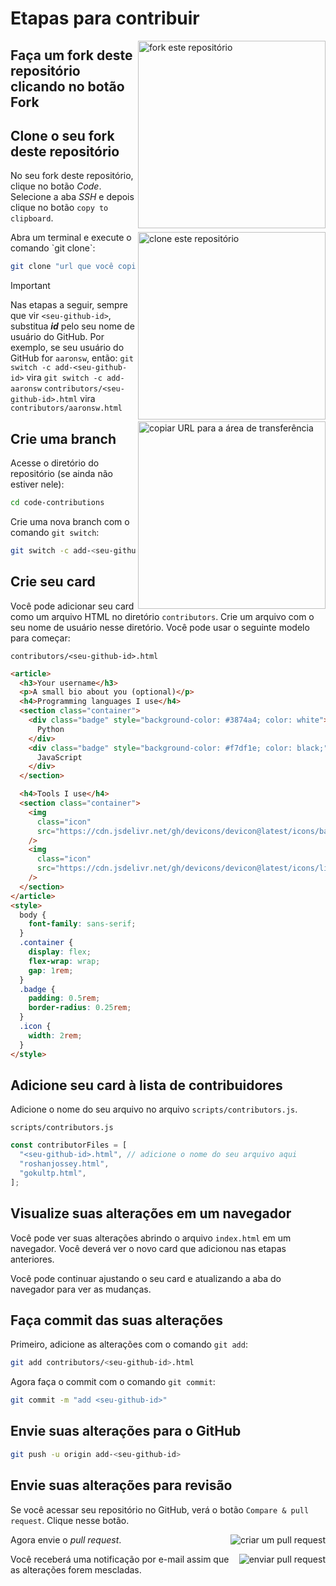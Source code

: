 # Etapas para contribuir

<img align="right" width="300" src="https://firstcontributions.github.io/assets/Readme/fork.png" alt="fork este repositório" />

## Faça um fork deste repositório clicando no botão Fork

## Clone o seu fork deste repositório

No seu fork deste repositório, clique no botão _Code_. Selecione a aba _SSH_ e depois clique no botão `copy to clipboard`.

<img align="right" width="300" src="https://firstcontributions.github.io/assets/Readme/clone.png" alt="clone este repositório" />
Abra um terminal e execute o comando `git clone`:

```bash
git clone "url que você copiou"
```

> [!IMPORTANT]
> Nas etapas a seguir, sempre que vir `<seu-github-id>`, substitua **_id_** pelo seu nome de usuário do GitHub.
> Por exemplo, se seu usuário do GitHub for `aaronsw`, então:
> `git switch -c add-<seu-github-id>` vira `git switch -c add-aaronsw`
> `contributors/<seu-github-id>.html` vira `contributors/aaronsw.html`

<img align="right" width="300" src="https://firstcontributions.github.io/assets/Readme/copy-to-clipboard.png" alt="copiar URL para a área de transferência" />

## Crie uma branch

Acesse o diretório do repositório (se ainda não estiver nele):

```bash
cd code-contributions
```

Crie uma nova branch com o comando `git switch`:

```bash
git switch -c add-<seu-github-id>
```

## Crie seu card

Você pode adicionar seu card como um arquivo HTML no diretório `contributors`. Crie um arquivo com o seu nome de usuário nesse diretório. Você pode usar o seguinte modelo para começar:

`contributors/<seu-github-id>.html`

```html
<article>
  <h3>Your username</h3>
  <p>A small bio about you (optional)</p>
  <h4>Programming languages I use</h4>
  <section class="container">
    <div class="badge" style="background-color: #3874a4; color: white">
      Python
    </div>
    <div class="badge" style="background-color: #f7df1e; color: black;">
      JavaScript
    </div>
  </section>

  <h4>Tools I use</h4>
  <section class="container">
    <img
      class="icon"
      src="https://cdn.jsdelivr.net/gh/devicons/devicon@latest/icons/bash/bash-original.svg"
    />
    <img
      class="icon"
      src="https://cdn.jsdelivr.net/gh/devicons/devicon@latest/icons/linux/linux-original.svg"
    />
  </section>
</article>
<style>
  body {
    font-family: sans-serif;
  }
  .container {
    display: flex;
    flex-wrap: wrap;
    gap: 1rem;
  }
  .badge {
    padding: 0.5rem;
    border-radius: 0.25rem;
  }
  .icon {
    width: 2rem;
  }
</style>
```

## Adicione seu card à lista de contribuidores

Adicione o nome do seu arquivo no arquivo `scripts/contributors.js`.

`scripts/contributors.js`

```js
const contributorFiles = [
  "<seu-github-id>.html", // adicione o nome do seu arquivo aqui
  "roshanjossey.html",
  "gokultp.html",
];
```

## Visualize suas alterações em um navegador

Você pode ver suas alterações abrindo o arquivo `index.html` em um navegador. Você deverá ver o novo card que adicionou nas etapas anteriores.

Você pode continuar ajustando o seu card e atualizando a aba do navegador para ver as mudanças.

## Faça commit das suas alterações

Primeiro, adicione as alterações com o comando `git add`:

```bash
git add contributors/<seu-github-id>.html
```

Agora faça o commit com o comando `git commit`:

```bash
git commit -m "add <seu-github-id>"
```

## Envie suas alterações para o GitHub

```bash
git push -u origin add-<seu-github-id>
```

## Envie suas alterações para revisão

Se você acessar seu repositório no GitHub, verá o botão `Compare & pull request`. Clique nesse botão.

<img style="float: right;" src="https://firstcontributions.github.io/assets/Readme/compare-and-pull.png" alt="criar um pull request" />

Agora envie o _pull request_.

<img style="float: right;" src="https://firstcontributions.github.io/assets/Readme/submit-pull-request.png" alt="enviar pull request" />

Você receberá uma notificação por e-mail assim que as alterações forem mescladas.
